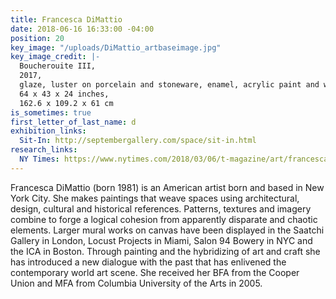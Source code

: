 ```yaml
---
title: Francesca DiMattio
date: 2018-06-16 16:33:00 -04:00
position: 20
key_image: "/uploads/DiMattio_artbaseimage.jpg"
key_image_credit: |-
  Boucherouite III,
  2017,
  glaze, luster on porcelain and stoneware, enamel, acrylic paint and wood,
  64 x 43 x 24 inches,
  162.6 x 109.2 x 61 cm
is_sometimes: true
first_letter_of_last_name: d
exhibition_links:
  Sit-In: http://septembergallery.com/space/sit-in.html
research_links:
  NY Times: https://www.nytimes.com/2018/03/06/t-magazine/art/francesca-dimattio-ceramics.html
---
```


Francesca DiMattio (born 1981) is an American artist born and based in New York City. She makes paintings that weave spaces using architectural, design, cultural and historical references. Patterns, textures and imagery combine to forge a logical cohesion from apparently disparate and chaotic elements. Larger mural works on canvas have been displayed in the Saatchi Gallery in London, Locust Projects in Miami, Salon 94 Bowery in NYC and the ICA in Boston. Through painting and the hybridizing of art and craft she has introduced a new dialogue with the past that has enlivened the contemporary world art scene. She received her BFA from the Cooper Union and MFA from Columbia University of the Arts in 2005.